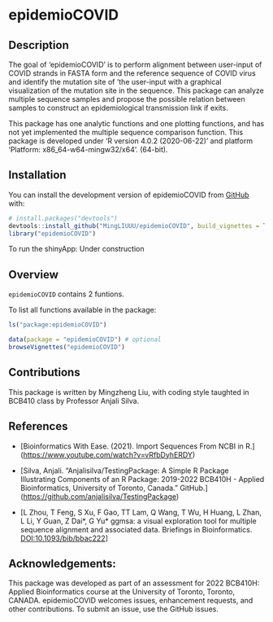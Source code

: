 
<!-- README.md is generated from README.Rmd. Please edit that file -->

# epidemioCOVID

<!-- badges: start -->
<!-- badges: end -->

## Description

The goal of ‘epidemioCOVID’ is to perform alignment between user-input
of COVID strands in FASTA form and the reference sequence of COVID virus
and identify the mutation site of ’the user-input with a graphical
visualization of the mutation site in the sequence. This package can
analyze multiple sequence samples and propose the possible relation
between samples to construct an epidemiological transmission link if
exits.

This package has one analytic functions and one plotting functions, and
has not yet implemented the multiple sequence comparison function. This
package is developed under ‘R version 4.0.2 (2020-06-22)’ and platform
‘Platform: x86_64-w64-mingw32/x64’. (64-bit).

## Installation

You can install the development version of epidemioCOVID from
[GitHub](https://github.com/) with:

``` r
# install.packages("devtools")
devtools::install_github("MingLIUUU/epidemioCOVID", build_vignettes = TRUE)
library("epidemioCOVID")
```

To run the shinyApp: Under construction

## Overview

`epidemioCOVID` contains 2 funtions.

To list all functions available in the package:

``` r
ls("package:epidemioCOVID")
```

``` r
data(package = "epidemioCOVID") # optional
browseVignettes("epidemioCOVID")
```

## Contributions

This package is written by Mingzheng Liu, with coding style taughted in
BCB410 class by Professor Anjali Silva.

## References

- \[Bioinformatics With Ease. (2021). Import Sequences From NCBI in R.\]
  (<https://www.youtube.com/watch?v=vRfbDyhERDY>)

- \[Silva, Anjali. “Anjalisilva/TestingPackage: A Simple R Package
  Illustrating Components of an R Package: 2019-2022 BCB410H - Applied
  Bioinformatics, University of Toronto, Canada.” GitHub.\]
  (<https://github.com/anjalisilva/TestingPackage>)

- \[L Zhou, T Feng, S Xu, F Gao, TT Lam, Q Wang, T Wu, H Huang, L Zhan,
  L Li, Y Guan, Z Dai*, G Yu* ggmsa: a visual exploration tool for
  multiple sequence alignment and associated data. Briefings in
  Bioinformatics. <DOI:10.1093/bib/bbac222>\]

## Acknowledgements:

This package was developed as part of an assessment for 2022 BCB410H:
Applied Bioinformatics course at the University of Toronto, Toronto,
CANADA. epidemioCOVID welcomes issues, enhancement requests, and other
contributions. To submit an issue, use the GitHub issues.
